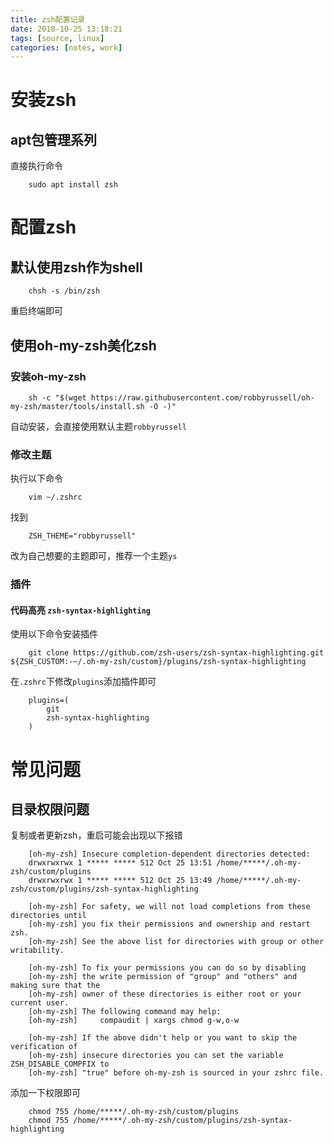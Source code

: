 ```yaml
---
title: zsh配置记录
date: 2018-10-25 13:18:21
tags: [source, linux]
categories: [notes, work]
---
```


# 安装zsh

## apt包管理系列

直接执行命令

```shell
    sudo apt install zsh
```

# 配置zsh

## 默认使用zsh作为shell

```shell
    chsh -s /bin/zsh
```

重启终端即可

## 使用oh-my-zsh美化zsh

### 安装oh-my-zsh

```shell
    sh -c "$(wget https://raw.githubusercontent.com/robbyrussell/oh-my-zsh/master/tools/install.sh -O -)"
```

自动安装，会直接使用默认主题`robbyrussell`

### 修改主题

执行以下命令

```shell
    vim ~/.zshrc
```

找到

```shell
    ZSH_THEME="robbyrussell"
```

改为自己想要的主题即可，推荐一个主题`ys`

### 插件

#### 代码高亮 `zsh-syntax-highlighting`

使用以下命令安装插件

```shell
    git clone https://github.com/zsh-users/zsh-syntax-highlighting.git ${ZSH_CUSTOM:-~/.oh-my-zsh/custom}/plugins/zsh-syntax-highlighting
```

在`.zshrc`下修改`plugins`添加插件即可

```shell
    plugins=(
        git
        zsh-syntax-highlighting
    )
```

# 常见问题

## 目录权限问题

复制或者更新zsh，重启可能会出现以下报错

```shell
    [oh-my-zsh] Insecure completion-dependent directories detected:
    drwxrwxrwx 1 ***** ***** 512 Oct 25 13:51 /home/*****/.oh-my-zsh/custom/plugins
    drwxrwxrwx 1 ***** ***** 512 Oct 25 13:49 /home/*****/.oh-my-zsh/custom/plugins/zsh-syntax-highlighting

    [oh-my-zsh] For safety, we will not load completions from these directories until
    [oh-my-zsh] you fix their permissions and ownership and restart zsh.
    [oh-my-zsh] See the above list for directories with group or other writability.

    [oh-my-zsh] To fix your permissions you can do so by disabling
    [oh-my-zsh] the write permission of "group" and "others" and making sure that the
    [oh-my-zsh] owner of these directories is either root or your current user.
    [oh-my-zsh] The following command may help:
    [oh-my-zsh]     compaudit | xargs chmod g-w,o-w

    [oh-my-zsh] If the above didn't help or you want to skip the verification of
    [oh-my-zsh] insecure directories you can set the variable ZSH_DISABLE_COMPFIX to
    [oh-my-zsh] "true" before oh-my-zsh is sourced in your zshrc file.
```

添加一下权限即可

```shell
    chmod 755 /home/*****/.oh-my-zsh/custom/plugins
    chmod 755 /home/*****/.oh-my-zsh/custom/plugins/zsh-syntax-highlighting
```